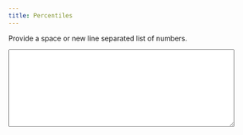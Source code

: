 ```yaml
---
title: Percentiles
---
```


<style>
.numbers {
	width: 90%;
}
</style>

<p>
Provide a space or new line separated list of numbers.
</p>

<textarea class="numbers" rows="10"></textarea>

<p class="results"></p>

<script>
document.addEventListener("DOMContentLoaded", function() {
	let $qs = document.querySelector.bind( document );

	let numbers_el = $qs( '.numbers' );
	let results_el = $qs( '.results' );

	let do_percentiles = ( event ) => {
		let p = 50;
		let numbers = event.target.value.trim().split( /\s+/ );

		numbers.forEach( ( num, i ) => {
			let parsed_num = Number( num );
			if ( !isNaN( parsed_num ) ) {
				numbers[i] = parsed_num;
			} else {
				delete numbers[i];
			}
		} );

		numbers.sort( ( a, b ) => { return a - b } );
		let index = ( p / 100 ) * numbers.length;
		index = Math.floor( index );

		results_el.innerText = `p50 = ${numbers[index]}`;
	}

	numbers_el.addEventListener( 'input', do_percentiles );
});
</script>
